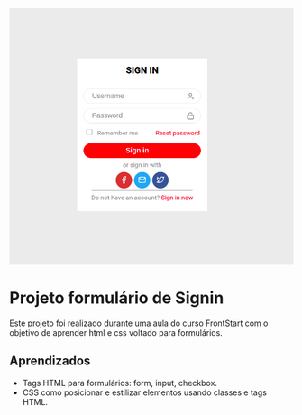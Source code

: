 ![Projeto preview](https://github.com/TiagoLemosNeitzke/singin/blob/master/assets/Singin.png?raw=true)

# Projeto formulário de Signin

Este projeto foi realizado durante uma aula do curso FrontStart com o objetivo de aprender html e css voltado para formulários.

## Aprendizados

- Tags HTML para formulários: form, input, checkbox.
-  CSS como posicionar e estilizar elementos usando classes e tags HTML.